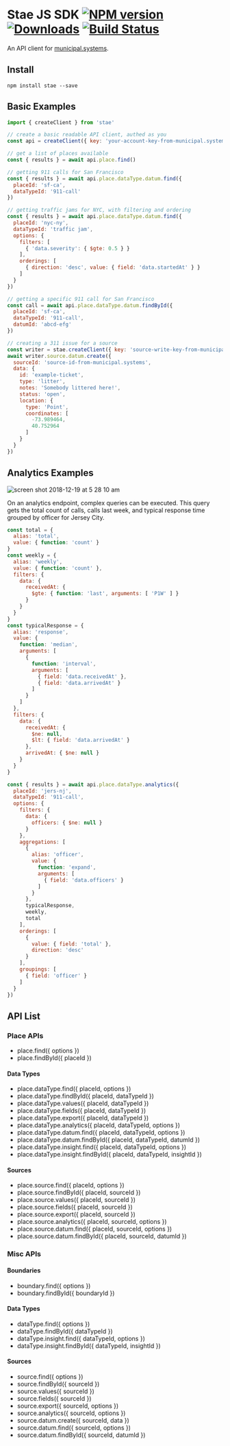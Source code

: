 # Stae JS SDK [![NPM version][npm-image]][npm-url] [![Downloads][downloads-image]][npm-url] [![Build Status][travis-image]][travis-url]

An API client for [municipal.systems](https://municipal.systems).

## Install

```
npm install stae --save
```

## Basic Examples

```js
import { createClient } from 'stae'

// create a basic readable API client, authed as you
const api = createClient({ key: 'your-account-key-from-municipal.systems' })

// get a list of places available
const { results } = await api.place.find()

// getting 911 calls for San Francisco
const { results } = await api.place.dataType.datum.find({
  placeId: 'sf-ca',
  dataTypeId: '911-call'
})

// getting traffic jams for NYC, with filtering and ordering
const { results } = await api.place.dataType.datum.find({
  placeId: 'nyc-ny',
  dataTypeId: 'traffic jam',
  options: {
    filters: [
      { 'data.severity': { $gte: 0.5 } }
    ],
    orderings: [
      { direction: 'desc', value: { field: 'data.startedAt' } }
    ]
  }
})

// getting a specific 911 call for San Francisco
const call = await api.place.dataType.datum.findById({
  placeId: 'sf-ca',
  dataTypeId: '911-call',
  datumId: 'abcd-efg'
})

// creating a 311 issue for a source
const writer = stae.createClient({ key: 'source-write-key-from-municipal.systems' })
await writer.source.datum.create({
  sourceId: 'source-id-from-municipal.systems',
  data: {
    id: 'example-ticket',
    type: 'litter',
    notes: 'Somebody littered here!',
    status: 'open',
    location: {
      type: 'Point',
      coordinates: [
        -73.989464,
        40.752964
      ]
    }
  }
})
```

## Analytics Examples

![screen shot 2018-12-19 at 5 28 10 am](https://user-images.githubusercontent.com/425716/50214744-0bfde880-034f-11e9-8860-26a150a71908.png)


On an analytics endpoint, complex queries can be executed. This query gets the total count of calls, calls last week, and typical response time grouped by officer for Jersey City.

```js
const total = {
  alias: 'total',
  value: { function: 'count' }
}
const weekly = {
  alias: 'weekly',
  value: { function: 'count' },
  filters: {
    data: {
      receivedAt: {
        $gte: { function: 'last', arguments: [ 'P1W' ] }
      }
    }
  }
}
const typicalResponse = {
  alias: 'response',
  value: {
    function: 'median',
    arguments: [
      {
        function: 'interval',
        arguments: [
          { field: 'data.receivedAt' },
          { field: 'data.arrivedAt' }
        ]
      }
    ]
  },
  filters: {
    data: {
      receivedAt: {
        $ne: null,
        $lt: { field: 'data.arrivedAt' }
      },
      arrivedAt: { $ne: null }
    }
  }
}

const { results } = await api.place.dataType.analytics({
  placeId: 'jers-nj',
  dataTypeId: '911-call',
  options: {
    filters: {
      data: {
        officers: { $ne: null }
      }
    },
    aggregations: [
      {
        alias: 'officer',
        value: {
          function: 'expand',
          arguments: [
            { field: 'data.officers' }
          ]
        }
      },
      typicalResponse,
      weekly,
      total
    ],
    orderings: [
      {
        value: { field: 'total' },
        direction: 'desc'
      }
    ],
    groupings: [
      { field: 'officer' }
    ]
  }
})
```

## API List

### Place APIs

- place.find({ options })
- place.findById({ placeId })

#### Data Types

- place.dataType.find({ placeId, options })
- place.dataType.findById({ placeId, dataTypeId })
- place.dataType.values({ placeId, dataTypeId })
- place.dataType.fields({ placeId, dataTypeId })
- place.dataType.export({ placeId, dataTypeId })
- place.dataType.analytics({ placeId, dataTypeId, options })
- place.dataType.datum.find({ placeId, dataTypeId, options })
- place.dataType.datum.findById({ placeId, dataTypeId, datumId })
- place.dataType.insight.find({ placeId, dataTypeId, options })
- place.dataType.insight.findById({ placeId, dataTypeId, insightId })

#### Sources

- place.source.find({ placeId, options })
- place.source.findById({ placeId, sourceId })
- place.source.values({ placeId, sourceId })
- place.source.fields({ placeId, sourceId })
- place.source.export({ placeId, sourceId })
- place.source.analytics({ placeId, sourceId, options })
- place.source.datum.find({ placeId, sourceId, options })
- place.source.datum.findById({ placeId, sourceId, datumId })

### Misc APIs

#### Boundaries

- boundary.find({ options })
- boundary.findById({ boundaryId })

#### Data Types

- dataType.find({ options })
- dataType.findById({ dataTypeId })
- dataType.insight.find({ dataTypeId, options })
- dataType.insight.findById({ dataTypeId, insightId })

#### Sources

- source.find({ options })
- source.findById({ sourceId })
- source.values({ sourceId })
- source.fields({ sourceId })
- source.export({ sourceId, options })
- source.analytics({ sourceId, options })
- source.datum.create({ sourceId, data })
- source.datum.find({ sourceId, options })
- source.datum.findById({ sourceId, datumId })

[downloads-image]: http://img.shields.io/npm/dm/stae.svg
[npm-url]: https://npmjs.org/package/stae
[npm-image]: http://img.shields.io/npm/v/stae.svg

[travis-url]: https://travis-ci.org/staeco/js-sdk
[travis-image]: https://travis-ci.org/staeco/js-sdk.png?branch=master
